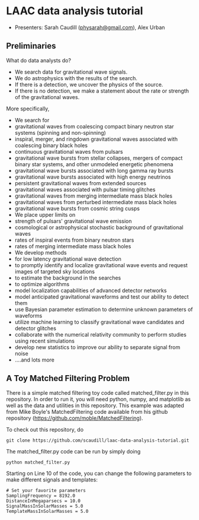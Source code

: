 # LAAC data analysis tutorial

 * Presenters: Sarah Caudill (physarah@gmail.com), Alex Urban

## Preliminaries

What do data analysts do?
 * We search data for gravitational wave signals.
 * We do astrophysics with the results of the search.
  * If there is a detection, we uncover the physics of the source.
  * If there is no detection, we make a statement about the rate or strength of the gravitational waves.

More specifically,
 * We search for
  * gravitational waves from coalescing compact binary neutron star systems (spinning and non-spinning)
  * inspiral, merger, and ringdown gravitational waves associated with coalescing binary black holes
  * continuous gravitational waves from pulsars
  * gravitational wave bursts from stellar collapses, mergers of compact binary star systems, and other unmodeled energetic phenomena
  * gravitational wave bursts associated with long gamma ray bursts
  * gravitational wave bursts associated with high energy neutrinos
  * persistent gravitational waves from extended sources
  * gravitational waves associated with pulsar timing glitches
  * gravitational waves from merging intermediate mass black holes
  * gravitational waves from perturbed intermediate mass black holes
  * gravitational wave bursts from cosmic string cusps
 * We place upper limits on
  * strength of pulsars' gravitational wave emission
  * cosmological or astrophysical stochastic background of gravitational waves
  * rates of inspiral events from binary neutron stars
  * rates of merging intermediate mass black holes
 * We develop methods
  * for low latency gravitational wave detection
  * to promptly identify and localize gravitational wave events and request images of targeted sky locations
  * to estimate the background in the searches
  * to optimize algorithms
 * model localization capabilities of advanced detector networks
 * model anticipated gravitational waveforms and test our ability to detect them
 * use Bayesian parameter estimation to determine unknown parameters of waveforms
 * utilize machine learning to classify gravitational wave candidates and detector glitches
 * collaborate with the numerical relativity community to perform studies using recent simulations
 * develop new statistics to improve our ability to separate signal from noise
 * ....and lots more

## A Toy Matched Filtering Problem

There is a simple matched filtering toy code called matched_filter.py in this repository. In order to run it, you will need python, numpy, and matplotlib as well as the data and utilities in this repository. This example was adapted from Mike Boyle's MatchedFiltering code available from his github repository (https://github.com/moble/MatchedFiltering).

To check out this repository, do
```
git clone https://github.com/scaudill/laac-data-analysis-tutorial.git
```

The matched_filter.py code can be run by simply doing
```
python matched_filter.py
```

Starting on Line 10 of the code, you can change the following parameters to make different signals and templates:
```
# Set your favorite parameters
SamplingFrequency = 8192.0
DistanceInMegaparsecs = 10.0
SignalMassInSolarMasses = 5.0
TemplateMassInSolarMasses = 5.0
```
